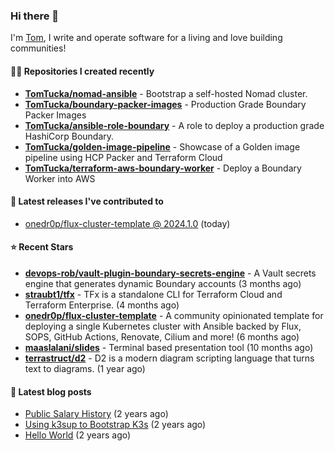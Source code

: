 ### Hi there 👋

I'm [Tom](https://tomwithers.dev), I write and operate software for a living and love building communities! 

#### 👨‍💻 Repositories I created recently
- **[TomTucka/nomad-ansible](https://github.com/TomTucka/nomad-ansible)** - Bootstrap a self-hosted Nomad cluster.
- **[TomTucka/boundary-packer-images](https://github.com/TomTucka/boundary-packer-images)** - Production Grade Boundary Packer Images
- **[TomTucka/ansible-role-boundary](https://github.com/TomTucka/ansible-role-boundary)** - A role to deploy a production grade HashiCorp Boundary.
- **[TomTucka/golden-image-pipeline](https://github.com/TomTucka/golden-image-pipeline)** - Showcase of a Golden image pipeline using HCP Packer and Terraform Cloud
- **[TomTucka/terraform-aws-boundary-worker](https://github.com/TomTucka/terraform-aws-boundary-worker)** - Deploy a Boundary Worker into AWS

#### 🚀 Latest releases I've contributed to


- [onedr0p/flux-cluster-template @ 2024.1.0](https://github.com/onedr0p/flux-cluster-template/releases/tag/2024.1.0) (today)

#### ⭐ Recent Stars


- **[devops-rob/vault-plugin-boundary-secrets-engine](https://github.com/devops-rob/vault-plugin-boundary-secrets-engine)** - A Vault secrets engine that generates dynamic Boundary accounts (3 months ago)
- **[straubt1/tfx](https://github.com/straubt1/tfx)** - TFx is a standalone CLI for Terraform Cloud and Terraform Enterprise. (4 months ago)
- **[onedr0p/flux-cluster-template](https://github.com/onedr0p/flux-cluster-template)** - A community opinionated template for deploying a single Kubernetes cluster with Ansible backed by Flux, SOPS, GitHub Actions, Renovate, Cilium and more! (6 months ago)
- **[maaslalani/slides](https://github.com/maaslalani/slides)** - Terminal based presentation tool (10 months ago)
- **[terrastruct/d2](https://github.com/terrastruct/d2)** - D2 is a modern diagram scripting language that turns text to diagrams. (1 year ago)

#### 📄 Latest blog posts
- [Public Salary History](https://tomwithers.dev/posts/public-salary-history/) (2 years ago)
- [Using k3sup to Bootstrap K3s](https://tomwithers.dev/posts/k3s-bootstrap/) (2 years ago)
- [Hello World](https://tomwithers.dev/posts/hello-world/) (2 years ago)
